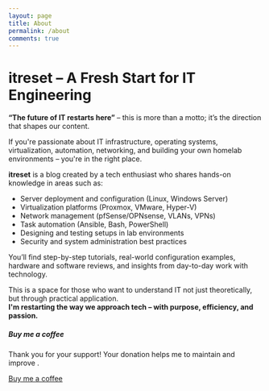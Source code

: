 ```yaml
---
layout: page
title: About
permalink: /about
comments: true
---
```


<div class="row justify-content-between">
<div class="col-md-8 pr-5">

 <h1>itreset – A Fresh Start for IT Engineering</h1>
  <p><strong>“The future of IT restarts here”</strong> – this is more than a motto; it’s the direction that shapes our content.</p>

  <p>
    If you're passionate about IT infrastructure, operating systems, virtualization, automation, networking, and building your own homelab environments – you're in the right place.
  </p>

  <p>
    <strong>itreset</strong> is a blog created by a tech enthusiast who shares hands-on knowledge in areas such as:
  </p>
  <ul>
    <li>Server deployment and configuration (Linux, Windows Server)</li>
    <li>Virtualization platforms (Proxmox, VMware, Hyper-V)</li>
    <li>Network management (pfSense/OPNsense, VLANs, VPNs)</li>
    <li>Task automation (Ansible, Bash, PowerShell)</li>
    <li>Designing and testing setups in lab environments</li>
    <li>Security and system administration best practices</li>
  </ul>

  <p>
    You’ll find step-by-step tutorials, real-world configuration examples, hardware and software reviews, and insights from day-to-day work with technology.
  </p>

  <p>
    This is a space for those who want to understand IT not just theoretically, but through practical application.
    <br><strong>I'm restarting the way we approach tech – with purpose, efficiency, and passion.</strong>
  </p>


</div>

<div class="col-md-4">

<div class="sticky-top sticky-top-80">
<h5>Buy me a coffee</h5>

<p>Thank you for your support! Your donation helps me to maintain and improve <a target="_blank" href="https://itreset.github.io/"> <i class="fab fa-github"></i></a>.</p>

<a target="_blank" href="https://buycoffee.to/itresetpl" class="btn btn-danger">Buy me a coffee</a> 
<!--<a target="_blank" href="https://bootstrapstarter.com/bootstrap-templates/template-mediumish-bootstrap-jekyll/" class="btn btn-warning">Documentation</a> -->

</div>
</div>
</div>
